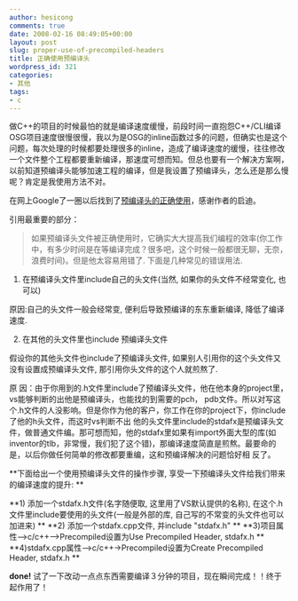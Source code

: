 ```yaml
---
author: hesicong
comments: true
date: 2008-02-16 08:49:05+00:00
layout: post
slug: proper-use-of-precompiled-headers
title: 正确使用预编译头
wordpress_id: 321
categories:
- 其他
tags:
- c
---
```


做C++的项目的时候最怕的就是编译速度缓慢，前段时间一直抱怨C++/CLI编译OSG项目速度很慢很慢，我以为是OSG的inline函数过多的问题，但确实也是这个问题，每次处理的时候都要处理很多的inline，造成了编译速度的缓慢，往往修改一个文件整个工程都要重新编译，那速度可想而知。但总也要有一个解决方案啊，以前知道预编译头能够加速工程的编译，但是我设置了预编译头，怎么还是那么慢呢？肯定是我使用方法不对。

在网上Google了一圈以后找到了[预编译头的正确使用](http://www.cnblogs.com/cofd/archive/2007/11/05/949962.html)，感谢作者的启迪。

引用最重要的部分：
> 如果预编译头文件被正确使用时，它确实大大提高我们编程的效率(你工作中，有多少时间是在等编译完成？很多吧，这个时候一般都很无聊，无奈，浪费时间)。但是他太容易用错了. 下面是几种常见的错误用法.

1) 在预编译头文件里include自己的头文件(当然, 如果你的头文件不经常变化, 也可以)

原因:自己的头文件一般会经常变, 便利后导致预编译的东东重新编译, 降低了编译速度.

2) 在其他的头文件里也include 预编译头文件

假设你的其他头文件也include了预编译头文件, 如果别人引用你的这个头文件又没有设置成预编译头文件, 那引用你头文件的这个人就煎熬了.

原 因：由于你用到的.h文件里include了预编译头文件，他在他本身的project里，vs能够判断的出他是预编译头，也能找的到需要的pch， pdb文件。所以对写这个.h文件的人没影响。但是你作为他的客户，你工作在你的project下，你include了他的h头文件，而这时vs判断不出 他的头文件里include的stdafx是预编译头文件，做普通文件编。那可想而知，他的stdafx里如果有import外面大型的库(如 inventor的tlb，非常慢，我们犯了这个错)，那编译速度简直是煎熬。最要命的是，以后你做任何简单的修改都要重编，这和预编译解决的问题恰好相 反了。

**下面给出一个使用预编译头文件的操作步骤, 享受一下预编译头文件给我们带来的编译速度的提升: **

**1) 添加一个stdafx.h文件(名字随便取, 这里用了VS默认提供的名称), 在这个.h文件里include要使用的头文件(一般是外部的库, 自己写的不常变的头文件也可以加进来) **
**2) 添加一个stdafx.cpp文件, 并include "stdafx.h" **
**3)项目属性-->c/c++-->Precompiled设置为Use Precompiled Header, stdafx.h **
**4)stdafx.cpp属性-->c/c++->Precompiled设置为Create Precompiled Header, stdafx.h **

**done!**</blockquote>
试了一下改动一点点东西需要编译３分钟的项目，现在瞬间完成！！终于起作用了！
